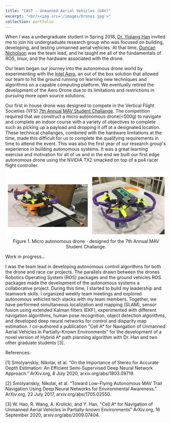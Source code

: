 ```yaml
---
title: "CAST - Unmanned Aerial Vehicles (UAV)"
excerpt: "<br/><img src='/images/Drones.jpg'>"
collection: portfolio
---
```


When I was a undergraduate student in Spring 2018, [Dr. Yiqiang Han](https://www.clemson.edu/cecas/departments/me/people/faculty/han.html) invited me to join his undergraduate research group who was focused on building, developing, and testing unmanned aerial vehicles. At that time, [Duncan Nicholson](https://www.linkedin.com/in/duncanicholson/) was the team lead, and he taught me all of the fundamentals of ROS, linux, and the hardware associated with the drone. 

Our team began our journey into the autonomous drone world by experimenting with the [Intel Aero](https://docs.px4.io/main/en/complete_vehicles/intel_aero.html), an out of the box solution that allowed our team to hit the ground running on learning new techniques and algorithms on a capable computing platform. We eventually retired the development of the Aero Drone due to its limitations and restrictions in pursuing more open source solutions.

Our first in house drone was designed to compete in the Vertical Flight Societies (VFS) [7th Annual MAV Student Challange](https://vtol.org/education/micro-air-vehicle-student-challenge/micro-air-vehicle-student-challenge-2019). The competition required that we construct a micro autonomous drone(<500g) to navigate and complete an indoor course with a variety of objectives to complete such as picking up a payload and dropping it off at a designated location. These technical challanges, combined with the hardware limitations at the time, made this difficult for us to complete the qualifying requirements in time to attend the event. This was also the first year of our research group's experience in building autonomous systems. It was a great learning exercise and motivation for all of us and in the end we built our first edge autonomous drone using the NVIDIA TX2 smacked on top of a px4 racer flight controller. 

<p align="center">
<img src='/images/muav.png'>
<br>
Figure 1. Micro autonomous drone - designed for the 7th Annual MAV Student Challange. 
</p>

Work in progress...

I was the team lead in developing autonomous control algorithms for both the drone and race car projects. The parallels drawn between the drones Robotics Operating System (ROS) packages and the ground vehicles ROS packages made the development of the autonomous systems a collaborative project. During this time, I started to build my leadership and teamwork skills. I organized weekly team meetings and explored autonomous vehicles tech stacks with my team members. Together, we have performed simultaneous localization and mapping (SLAM), sensor fusion using extended Kalman filters (EKF), experimented with different navigation algorithms, human pose recognition, object detection algorithms, and developed deep neural networks for control and disparity map estimation. I  co-authored a publication "Cell A* for Navigation of Unmanned Aerial Vehicles in Partially-Known Environments" for the development of a novel version of Hybrid A* path planning algorithm with Dr. Han and two other graduate students [3].

References:

[1] Smolyanskiy, Nikolai, et al. “On the Importance of Stereo for Accurate Depth Estimation: An Efficient Semi-Supervised Deep Neural Network Approach.” ArXiv.org, 8 July 2020, arxiv.org/abs/1803.09719.

[2] Smolyanskiy, Nikolai, et al. “Toward Low-Flying Autonomous MAV Trail Navigation Using Deep Neural Networks for Environmental Awareness.” ArXiv.org, 22 July 2017, arxiv.org/abs/1705.02550.

[3] W. Hao, R. Wang, A. Krolicki, and Y. Han, "Cell A* for Navigation of Unmanned Aerial Vehicles in Partially-known Environments" ArXiv.org, 16 September 2020, arxiv.org/abs/2009.07404.

